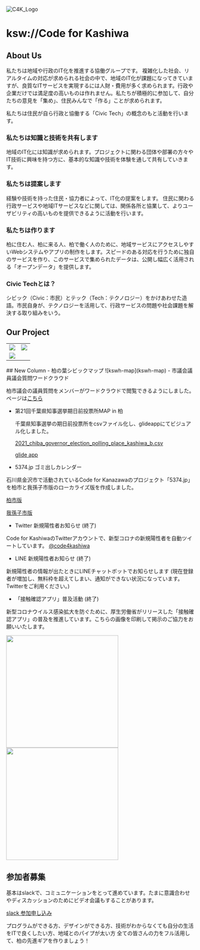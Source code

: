 ![C4K_Logo](img/cfk-logo.png)
# ksw://Code for Kashiwa

## About Us
私たちは地域や行政のIT化を推進する協働グループです。
複雑化した社会、リアルタイムの対応が求められる社会の中で、地域のIT化が課題になってきていますが、良質なITサービスを実現するには人財・費用が多く求められます。行政や企業だけでは満足度の高いものは作れません。私たちが積極的に参加して、自分たちの意見を「集め」、住民みんなで「作る」ことが求められます。

私たちは住民が自ら行政と協働する「Civic Tech」の概念のもと活動を行います。

### 私たちは知識と技術を共有します
地域のIT化には知識が求められます。プロジェクトに関わる団体や部署の方々やIT技術に興味を持つ方に、基本的な知識や技術を体験を通して共有していきます。

### 私たちは提案します
経験や技術を持った住民・協力者によって、IT化の提案をします。
住民に関わる行政サービスや地域ITサービスなどに関しては、関係各所と協業して、よりユーザビリティの高いものを提供できるように活動を行います。

### 私たちは作ります
柏に住む人、柏に来る人、柏で働く人のために、地域サービスにアクセスしやすいWebシステムやアプリの制作をします。スピードのある対応を行うために独自のサービスを作り、このサービスで集められたデータは、公開し幅広く活用される「オープンデータ」を提供します。

### Civic Techとは？
シビック（Civic：市民）とテック（Tech：テクノロジー）をかけあわせた造語。市民自身が、テクノロジーを活用して、行政サービスの問題や社会課題を解決する取り組みをいう。

## Our Project

<table>
<tr><td style="20%"> <a href="covid19"> <img src="img/bot.png"></a></td><td> <a href="takeout"> <img src="img/icon_logo_feature.png"> </a> </td></tr>
<tr><td  style="20%"><a href="5374"> <img src="img/ogp.png"></a></td></tr>
</table>
## New Column
 - 柏の葉シビックマップ
![kswh-map](kswh-map)
 - 市議会議員議会質問ワードクラウド
 
 柏市議会の議員質問をメンバーがワードクラウドで閲覧できるようにしました。
 ページは<a href="https://gikaitsushincom-8mprbb1nn.vercel.app">こちら</a>

 - 第21回千葉県知事選挙期日前投票所MAP in 柏

    千葉県知事選挙の期日前投票所をcsvファイル化し、glideappにてビジュアル化しました。
    
    <a href="https://github.com/code4ka/2021_chiba_governor_election_polling_place_kashiwa/blob/main/2021_chiba_governor_election_polling_place_kashiwa_b.csv">2021_chiba_governor_election_polling_place_kashiwa_b.csv</a>
    
    <a href="https://melted-air-8304.glideapp.io/">glide app</a>
 - 5374.jp ゴミ出しカレンダー
   
  石川県金沢市で活動されているCode for Kanazawaのプロジェクト「5374.jp」を柏市と我孫子市版のローカライズ版を作成しました。
  
  <a href="https://code4ka.github.io/5374.ksw/">柏市版</a>
  
  <a href="https://code4ka.github.io/5374/">我孫子市版</a>
  
 - Twitter 新規陽性者お知らせ (終了)
  
  Code for KashiwaのTwitterアカウントで、新型コロナの新規陽性者を自動ツイートしています。
  <a href="https://twitter.com/code4kashiwa">@code4kashiwa</a>
  
 - LINE 新規陽性者お知らせ (終了)
 
  新規陽性者の情報が出たときにLINEチャットボットでお知らせします (現在登録者が増加し、無料枠を超えてしまい、通知ができない状況になっています。Twitterをご利用ください。)

   
 - 「接触確認アプリ」普及活動 (終了)
 
  新型コロナウイルス感染拡大を防ぐために、厚生労働省がリリースした「接触確認アプリ」の普及を推進しています。こちらの画像を印刷して掲示のご協力をお願いいたします。
  
  
  <a href="img/cocoa_001.jpg"><img src="img/cocoa_001.jpg" width="300px" /></a>
  <a href="img/cocoa_002.jpg"><img src="img/cocoa_002.jpg" width="300px" /></a>

## 参加者募集
基本はslackで、コミュニケーションをとって進めています。たまに意識合わせやディスカッションのためにビデオ会議もすることがあります。

<a href="https://join.slack.com/t/code-for-kashiwa/shared_invite/zt-ftmrycdw-kK_tkHnzoITUpkMYsvhwMg">slack 参加申し込み</a>


プログラムができる方、デザインができる方、技術がわからなくても自分の生活をITで良くしたい方、地域とのパイプが太い方
全ての皆さんの力をフル活用して、柏の先進ギアを作りましょう！
